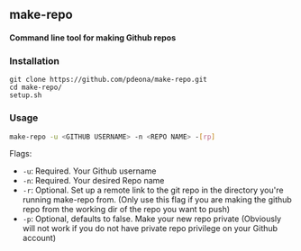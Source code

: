 ## make-repo

#### Command line tool for making Github repos

### Installation

```
git clone https://github.com/pdeona/make-repo.git
cd make-repo/
setup.sh
```

### Usage

```bash
make-repo -u <GITHUB USERNAME> -n <REPO NAME> -[rp]
```

Flags:
  - `-u`: Required. Your Github username
  - `-n`: Required. Your desired Repo name
  - `-r`: Optional. Set up a remote link to the git repo in the directory you're running make-repo from. (Only use this flag if you are making the github repo from the working dir of the repo you want to push)
  - `-p`: Optional, defaults to false. Make your new repo private (Obviously will not work if you do not have private repo privilege on your Github account)

